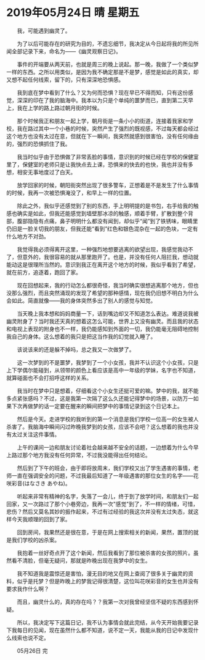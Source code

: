# 2019年05月24日 晴 星期五

&emsp;&emsp;我，可能遇到幽灵了。

&emsp;&emsp;为了以后可能存在的研究为目的，不遗忘细节，我决定从今日起将我的所见所闻全部记录下来，命名为——《幽灵观察日记》。

&emsp;&emsp;事件的开端要从两天前，也就是周三的晚上说起。那一晚，我做了一个类似梦一样的东西。之所以用类似，是因为我不确定那是不是梦，感觉是如此的真实，却又想不起任何线索，留下的，只有深深地恐惧感。

&emsp;&emsp;我到底在梦中看到了什么？又为何而恐惧？现在早已不得而知，只有这份感觉，深深的印在了我的脑海中。我本以为只是个单纯的噩梦而已，直到第二天早上，我在上学的路上路过朝月街的时候。

&emsp;&emsp;那个时候我正和朋友一起上学，朝月街是一条小小的街道，连接着我家和学校，我在路过其中一个小巷的时候，突然产生了强烈的既视感，不过每天都会经过这个地方也没有太过在意，但就在下一瞬间，我突然就感到很害怕，没有任何缘由的，强烈的恐惧抓住了我。

&emsp;&emsp;我当时似乎由于恐惧做了非常丢脸的事情，意识到的时候已经在学校的保健室里了，保健室的老师只是让我快点去上课，恐惧来的快去的也快，我也并没有多想，相安无事地度过了白天。

&emsp;&emsp;放学回家的时候，朝阳街突然出现了很多警车，正想着是不是发生了什么事情的时候，我再一次被恐惧淹没了，和早上一样的位置。

&emsp;&emsp;除此之外，我似乎还感觉到了别的东西，手上明明提的是书包，右手给我的触感也确实是如此，但我还能感觉到墙壁那冰凉的触感，顺着手臂，扩散到整个背部，腹部隐隐有点痛，鼻子明明什么都没有闻到，却似乎“闻”到了铁锈味，眼睛里仍旧是一脸关切我的朋友，但我还能“看到”红色和银色混杂在一起的色块，一定有什么地方不对劲。

&emsp;&emsp;我觉得我必须得离开这里，一种强烈地想要逃离的欲望出现，我感觉我动不了，但意外的，我很容易的就从那里跑开了。也是，并没有任何人阻拦我，想动就能动这是很理所当然的。意识到我正在离开这个地方的时候，我似乎看到了希望，就在前方，追逐着，跑回了家。

&emsp;&emsp;现在回想起来，我的行动怎么都很奇怪，我当时确实很想逃离那个地方，但也没那么强烈，而且突然涌现的发现了希望的那种感情，现在我仍旧想不明白为什么会如此。简直就像——我的身体突然多出了别人的感觉与知觉。

&emsp;&emsp;当天晚上我本想和妈妈商量一下，话到嘴边却又不知道怎么表达。难道说我被幽灵附身了？当时我还天真的想着这怎么可能，世界上又没有幽灵。而且我的状态和电视上表现的附身也不一样，我仍能感知到外面的一切，我仍能毫无阻碍地控制我自己的身体。这么想着的我只是把这当作我的幻觉就入睡了。

&emsp;&emsp;该说该来的还是躲不掉吗，总之我又一次做梦了。

&emsp;&emsp;这一次梦到的不是噩梦，我梦到了一个小女孩，我并不认识这个小女孩，只是上下学偶尔能碰到，从领带的颜色上看应该是高中一年级的学妹，名字也不知道，就算碰面也不会打招呼这样的关系。

&emsp;&emsp;我当时在梦中只是想着，仔细看这个小女生还挺可爱的嘛。梦中的我，就不能多点紧张感吗？不过，这是我第一次隔了这么久还能记得梦中的场景，以防万一如果下次再做梦的话一定要在醒来的瞬间把梦中的事情记录到这个日记本上。

&emsp;&emsp;然后是今天。走进学校的我听到的第一个消息是我们学校一位高一的女生被人杀害了。我脑海中瞬间闪过昨晚我梦到的女孩，应该不会吧？这么想着的我也并没有太过关注这件事情。

&emsp;&emsp;上午的课间一边和朋友讨论着社会越来越不安全的话题，一边想着为什么今早上路过那个地方我没有任何异常，不过我没能得出任何结论。

&emsp;&emsp;然后到了下午的班会，由于即将放周末，我们学校又出了学生遇害的事情，老师一直在强调安全的问题，不过我最后知道了一年级遇害的那位女生的名字——花咲彩音(はなさき あやね)。

&emsp;&emsp;听起来非常有精神的名字，失落了一会儿，终于到了放学时间，和朋友们一起回家，又一次路过了那个小巷旁边，我再一次"感觉"到了，不一样的情绪，可惜，悲伤？然后又莫名其妙的振作起来，不过有过经验的我这次并没有太过失态，就这样今天我顺理的回到了家。

&emsp;&emsp;回到房间，我果然还是很在意，于是在网上搜索相关的新闻，果然，置顶的就是我们学校的凶杀案。

&emsp;&emsp;我抱着一丝好奇点开了这个新闻，然后我看到了那位被杀害的女孩的照片。虽然看不清脸，但毫无疑问，那就是昨晚出现在我梦中的女生。

&emsp;&emsp;我不知道我是震惊还是害怕，漫无目的地又在网上查阅了很多关于幽灵的资料，似乎是托梦？但是昨晚上的梦我记得很清楚，这位叫花咲彩音的女生也并没有要求我作什么啊？

&emsp;&emsp;而且，幽灵什么的，真的存在吗？？我第一次对我曾经坚信不疑的东西感到怀疑。

&emsp;&emsp;所以，我决定写下这篇日记，我不认为事情会就此完结，从今天开始我要记录下我每日的见闻，现在虽然什么都不知道，说不定一天，我能从我的日记中发现什么线索也说不定。

&emsp;&emsp;05月26日 完